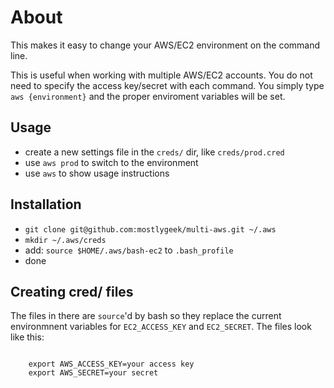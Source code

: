 # About

This makes it easy to change your AWS/EC2 environment on the command
line. 

This is useful when working with multiple AWS/EC2 accounts. You do not
need to specify the access key/secret with each command. You simply 
type `aws {environment}` and the proper enviroment variables 
will be set. 

## Usage

* create a new settings file in the `creds/` dir, like `creds/prod.cred`
* use `aws prod` to switch to the environment
* use `aws` to show usage instructions

## Installation

* `git clone git@github.com:mostlygeek/multi-aws.git ~/.aws`
* `mkdir ~/.aws/creds`
* add: `source $HOME/.aws/bash-ec2` to `.bash_profile`
* done

## Creating cred/ files

The files in there are `source`'d by bash so they replace
the current environmnent variables for `EC2_ACCESS_KEY` and 
`EC2_SECRET`. The files look like this: 

<code>
    export AWS_ACCESS_KEY=your access key
    export AWS_SECRET=your secret
</code>

